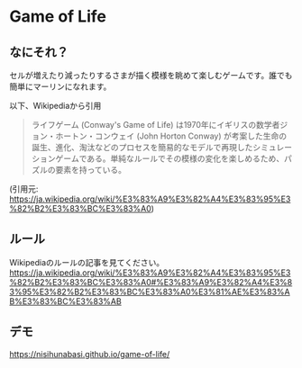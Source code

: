 # Game of Life

## なにそれ？
セルが増えたり減ったりするさまが描く模様を眺めて楽しむゲームです。誰でも簡単にマーリンになれます。

以下、Wikipediaから引用
> ライフゲーム (Conway's Game of Life) は1970年にイギリスの数学者ジョン・ホートン・コンウェイ (John Horton Conway) が考案した生命の誕生、進化、淘汰などのプロセスを簡易的なモデルで再現したシミュレーションゲームである。単純なルールでその模様の変化を楽しめるため、パズルの要素を持っている。

(引用元: https://ja.wikipedia.org/wiki/%E3%83%A9%E3%82%A4%E3%83%95%E3%82%B2%E3%83%BC%E3%83%A0)

## ルール

Wikipediaのルールの記事を見てください。
https://ja.wikipedia.org/wiki/%E3%83%A9%E3%82%A4%E3%83%95%E3%82%B2%E3%83%BC%E3%83%A0#%E3%83%A9%E3%82%A4%E3%83%95%E3%82%B2%E3%83%BC%E3%83%A0%E3%81%AE%E3%83%AB%E3%83%BC%E3%83%AB

## デモ

https://nisihunabasi.github.io/game-of-life/